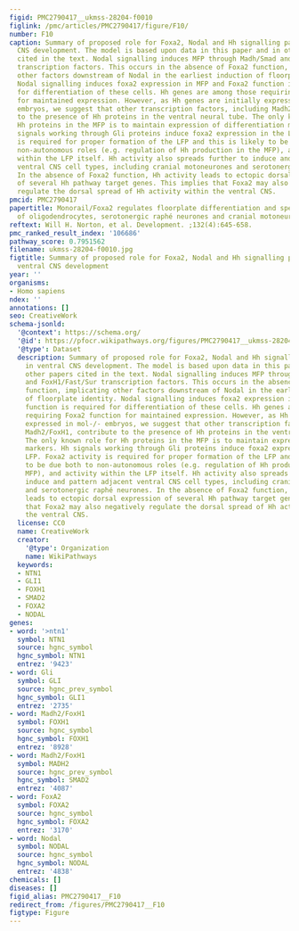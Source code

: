 ```yaml
---
figid: PMC2790417__ukmss-28204-f0010
figlink: /pmc/articles/PMC2790417/figure/F10/
number: F10
caption: Summary of proposed role for Foxa2, Nodal and Hh signalling pathways in ventral
  CNS development. The model is based upon data in this paper and in other papers
  cited in the text. Nodal signalling induces MFP through Madh/Smad and FoxH1/Fast/Sur
  transcription factors. This occurs in the absence of Foxa2 function, implicating
  other factors downstream of Nodal in the earliest induction of floorplate identity.
  Nodal signalling induces foxa2 expression in MFP and Foxa2 function is required
  for differentiation of these cells. Hh genes are among those requiring Foxa2 function
  for maintained expression. However, as Hh genes are initially expressed in mol-/-
  embryos, we suggest that other transcription factors, including Madh2/FoxH1, contribute
  to the presence of Hh proteins in the ventral neural tube. The only known role for
  Hh proteins in the MFP is to maintain expression of differentiation markers. Hh
  signals working through Gli proteins induce foxa2 expression in the LFP. Foxa2 activity
  is required for proper formation of the LFP and this is likely to be due both to
  non-autonomous roles (e.g. regulation of Hh production in the MFP), and activity
  within the LFP itself. Hh activity also spreads further to induce and pattern adjacent
  ventral CNS cell types, including cranial motoneurones and serotonergic raphé neurones.
  In the absence of Foxa2 function, Hh activity leads to ectopic dorsal expression
  of several Hh pathway target genes. This implies that Foxa2 may also negatively
  regulate the dorsal spread of Hh activity within the ventral CNS.
pmcid: PMC2790417
papertitle: Monorail/Foxa2 regulates floorplate differentiation and specification
  of oligodendrocytes, serotonergic raphé neurones and cranial motoneurones.
reftext: Will H. Norton, et al. Development. ;132(4):645-658.
pmc_ranked_result_index: '106686'
pathway_score: 0.7951562
filename: ukmss-28204-f0010.jpg
figtitle: Summary of proposed role for Foxa2, Nodal and Hh signalling pathways in
  ventral CNS development
year: ''
organisms:
- Homo sapiens
ndex: ''
annotations: []
seo: CreativeWork
schema-jsonld:
  '@context': https://schema.org/
  '@id': https://pfocr.wikipathways.org/figures/PMC2790417__ukmss-28204-f0010.html
  '@type': Dataset
  description: Summary of proposed role for Foxa2, Nodal and Hh signalling pathways
    in ventral CNS development. The model is based upon data in this paper and in
    other papers cited in the text. Nodal signalling induces MFP through Madh/Smad
    and FoxH1/Fast/Sur transcription factors. This occurs in the absence of Foxa2
    function, implicating other factors downstream of Nodal in the earliest induction
    of floorplate identity. Nodal signalling induces foxa2 expression in MFP and Foxa2
    function is required for differentiation of these cells. Hh genes are among those
    requiring Foxa2 function for maintained expression. However, as Hh genes are initially
    expressed in mol-/- embryos, we suggest that other transcription factors, including
    Madh2/FoxH1, contribute to the presence of Hh proteins in the ventral neural tube.
    The only known role for Hh proteins in the MFP is to maintain expression of differentiation
    markers. Hh signals working through Gli proteins induce foxa2 expression in the
    LFP. Foxa2 activity is required for proper formation of the LFP and this is likely
    to be due both to non-autonomous roles (e.g. regulation of Hh production in the
    MFP), and activity within the LFP itself. Hh activity also spreads further to
    induce and pattern adjacent ventral CNS cell types, including cranial motoneurones
    and serotonergic raphé neurones. In the absence of Foxa2 function, Hh activity
    leads to ectopic dorsal expression of several Hh pathway target genes. This implies
    that Foxa2 may also negatively regulate the dorsal spread of Hh activity within
    the ventral CNS.
  license: CC0
  name: CreativeWork
  creator:
    '@type': Organization
    name: WikiPathways
  keywords:
  - NTN1
  - GLI1
  - FOXH1
  - SMAD2
  - FOXA2
  - NODAL
genes:
- word: '>ntn1'
  symbol: NTN1
  source: hgnc_symbol
  hgnc_symbol: NTN1
  entrez: '9423'
- word: Gli
  symbol: GLI
  source: hgnc_prev_symbol
  hgnc_symbol: GLI1
  entrez: '2735'
- word: Madh2/FoxH1
  symbol: FOXH1
  source: hgnc_symbol
  hgnc_symbol: FOXH1
  entrez: '8928'
- word: Madh2/FoxH1
  symbol: MADH2
  source: hgnc_prev_symbol
  hgnc_symbol: SMAD2
  entrez: '4087'
- word: FoxA2
  symbol: FOXA2
  source: hgnc_symbol
  hgnc_symbol: FOXA2
  entrez: '3170'
- word: Nodal
  symbol: NODAL
  source: hgnc_symbol
  hgnc_symbol: NODAL
  entrez: '4838'
chemicals: []
diseases: []
figid_alias: PMC2790417__F10
redirect_from: /figures/PMC2790417__F10
figtype: Figure
---
```

